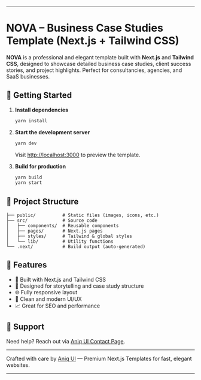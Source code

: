  
---

# NOVA – Business Case Studies Template (Next.js + Tailwind CSS)

**NOVA** is a professional and elegant template built with **Next.js** and **Tailwind CSS**, designed to showcase detailed business case studies, client success stories, and project highlights. Perfect for consultancies, agencies, and SaaS businesses.


## 🚀 Getting Started

1. **Install dependencies**

   ```sh
   yarn install
   ```

2. **Start the development server**

   ```sh
   yarn dev
   ```

   Visit [http://localhost:3000](http://localhost:3000) to preview the template.

3. **Build for production**

   ```sh
   yarn build
   yarn start
   ```

## 🧠 Project Structure

```
├── public/          # Static files (images, icons, etc.)
├── src/             # Source code
│   ├── components/  # Reusable components
│   ├── pages/       # Next.js pages
│   ├── styles/      # Tailwind & global styles
│   └── lib/         # Utility functions
└── .next/           # Build output (auto-generated)
```

## 🌟 Features

* 🧾 Built with Next.js and Tailwind CSS
* 🧠 Designed for storytelling and case study structure
* 🌐 Fully responsive layout
* 🎨 Clean and modern UI/UX
* 📈 Great for SEO and performance

## 💬 Support

Need help? Reach out via [Aniq UI Contact Page](https://www.anoshagasht.ir).

---

Crafted with care by [Aniq UI](https://www.anoshagasht.ir) — Premium Next.js Templates for fast, elegant websites.

---

 
